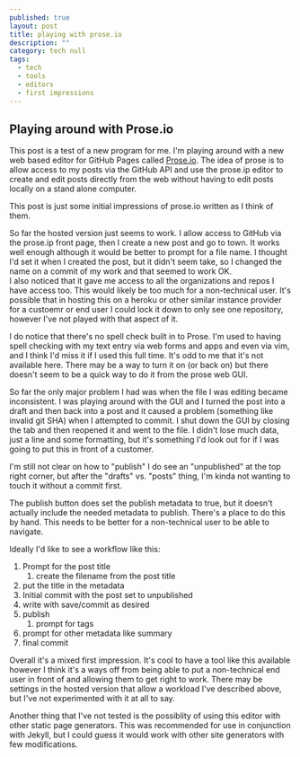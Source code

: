 ```yaml
---
published: true
layout: post
title: playing with prose.io
description: ""
category: tech null
tags: 
  - tech
  - tools
  - editors
  - first impressions
---
```



## Playing around with Prose.io

This post is a test of a new program for me.  I'm playing around with a new web based editor for GitHub Pages called [Prose.io](http://prose.io/). 
The idea of prose is to allow access to my posts via the GitHub API and use the prose.ip editor to create and edit posts directly from the web without having to edit posts locally on a stand alone computer. 

This post is just some initial impressions of prose.io written as I think of them. 
 
So far the hosted version just seems to work.  I allow access to GitHub via the prose.ip front page, then I create a new post and go to town.
It works well enough although it would be better to prompt for a file name.  I thought I'd set it when I created the post, but it didn't seem take, so I changed the name on a commit of my work and that seemed to work OK.  
I also noticed that it gave me access to all the organizations and repos I have access too.  This would likely be too much for a non-technical user.  It's possible that in hosting this on a heroku or other similar instance provider for a custoemr or end user I could lock it down to only see one repository, however I've not played with that aspect of it.

I do notice that there's no spell check built in to Prose.  I'm used to having spell checking with my text entry via web forms and apps and even via vim, and I think I'd miss it if I used this full time. It's odd to me that it's not available here. There may be a way to turn it on (or back on) but there doesn't seem to be a quick way to do it from the prose web GUI.

So far the only major problem I had was when the file I was editing became inconsistent.  I was playing around with the GUI and I turned the post into a draft and then back into a post and it caused a problem (something like invalid git SHA) when I attempted to commit.  I shut down the GUI by closing the tab and then reopened it and went to the file.  I didn't lose much data, just a line and some formatting, but it's something I'd look out for if I was going to put this in front of a customer. 

I'm still not clear on how to "publish" I do see an "unpublished" at the top right corner, but after the "drafts" vs. "posts" thing, I'm kinda not wanting to touch it without a commit first.

The publish button does set the publish metadata to true, but it doesn't actually include the needed metadata to publish. There's a place to do this by hand.  This needs to be better for a non-technical user to be able to navigate.

Ideally I'd like to see a workflow like this:   
1. Prompt for the post title   
	1. create the filename from the post title   
  2. put the title in the metadata   
2. Initial commit with the post set to unpublished   
3. write with save/commit as desired   
4. publish   
	1. prompt for tags   
  2. prompt for other metadata like summary    
  3. final commit   
  
Overall it's a mixed first impression.  It's cool to have a tool like this available however I think it's a ways off from being able to put a non-technical end user in front of and allowing them to get right to work.  There may be settings in the hosted version that allow a workload I've described above, but I've not experimented with it at all to say.

Another thing that I've not tested is the possiblity of using this editor with other static page generators.  This was recommended for use in conjunction with Jekyll, but I could guess it would work with other site generators with few modifications.
